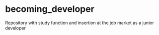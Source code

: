 # becoming_developer
Repository with study function and insertion at the job market as a junior developer
